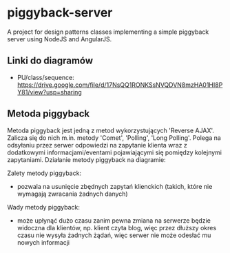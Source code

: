 # piggyback-server
A project for design patterns classes implementing a simple piggyback server using NodeJS and AngularJS.
## Linki do diagramów

* PU/class/sequence:
https://drive.google.com/file/d/17NsQQ1RONKSsNVQDVN8mzHA01HI8PY81/view?usp=sharing

## Metoda piggyback
Metoda piggyback jest jedną z metod wykorzystujących 'Reverse AJAX'. Zalicza się do nich m.in. metody 'Comet', 'Polling', 'Long Polling'. Polega na odsyłaniu przez serwer odpowiedzi na zapytanie klienta wraz z dodatkowymi informacjami/eventami pojawiającymi się pomiędzy kolejnymi zapytaniami. Działanie metody piggyback na diagramie:



Zalety metody piggyback:
+ pozwala na usunięcie zbędnych zapytań klienckich (takich, które nie wymagają zwracania żadnych danych)

Wady metody piggyback:
- może upłynąć dużo czasu zanim pewna zmiana na serwerze będzie widoczna dla klientów, np. klient czyta blog, więc przez dłuższy okres czasu nie wysyła żadnych żądań, więc serwer nie może odesłać mu nowych informacji
